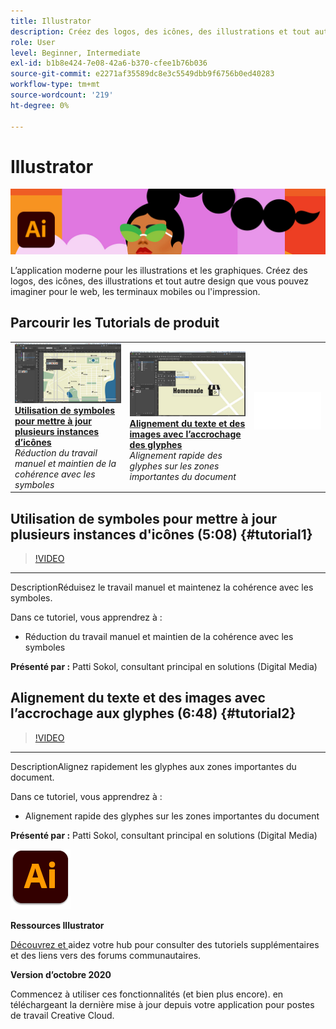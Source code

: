 ```yaml
---
title: Illustrator
description: Créez des logos, des icônes, des illustrations et tout autre design que vous pouvez imaginer pour le web, les terminaux mobiles ou l'impression
role: User
level: Beginner, Intermediate
exl-id: b1b8e424-7e08-42a6-b370-cfee1b76b036
source-git-commit: e2271af35589dc8e3c5549dbb9f6756b0ed40283
workflow-type: tm+mt
source-wordcount: '219'
ht-degree: 0%

---
```


# Illustrator

![Image de héros du tutoriel](../assets/Illustrator.jpg)

L’application moderne pour les illustrations et les graphiques. Créez des logos, des icônes, des illustrations et tout autre design que vous pouvez imaginer pour le web, les terminaux mobiles ou l&#39;impression.

## Parcourir les Tutorials de produit

<table style="table-layout:fixed">
<tr>
 <td>
   <a href="illustrator.md#tutorial1">
      <img alt="Utilisation de symboles pour mettre à jour plusieurs instances d’icônes" src="../assets/Illustrator_symbols_sokol_thumbnail.jpg" />
   </a>
    <div>
   <a href="illustrator.md#tutorial1"><strong>Utilisation de symboles pour mettre à jour plusieurs instances d’icônes</strong></a>
    </div>
    <em>Réduction du travail manuel et maintien de la cohérence avec les symboles</em>
    <br>
  </td>
  <td>
    <a href="illustrator.md#tutorial2">
        <img alt="Alignement du texte et des images avec l’accrochage des glyphes" src="../assets/illustrator_glyphAlign_sokol_thumbnail.jpg" />
    </a>
    <div>
    <a href="illustrator.md#tutorial2"><strong>Alignement du texte et des images avec l’accrochage des glyphes</strong></a>
    </div>
    <em>Alignement rapide des glyphes sur les zones importantes du document</em>
    <br>
  </td>
  <td>
    <img alt="Espacement" src="../assets/Whitespacer.png" />
    <div>
    <br>
  </td>
</tr>
</table>

## Utilisation de symboles pour mettre à jour plusieurs instances d&#39;icônes (5:08) {#tutorial1}

>[!VIDEO](https://video.tv.adobe.com/v/326816?hidetitle=true)

****
DescriptionRéduisez le travail manuel et maintenez la cohérence avec les symboles.

Dans ce tutoriel, vous apprendrez à :
* Réduction du travail manuel et maintien de la cohérence avec les symboles

**Présenté par :**
Patti Sokol, consultant principal en solutions (Digital Media)

## Alignement du texte et des images avec l’accrochage aux glyphes (6:48) {#tutorial2}

>[!VIDEO](https://video.tv.adobe.com/v/326817?hidetitle=true)

****
DescriptionAlignez rapidement les glyphes aux zones importantes du document.

Dans ce tutoriel, vous apprendrez à :
* Alignement rapide des glyphes sur les zones importantes du document

**Présenté par :**
Patti Sokol, consultant principal en solutions (Digital Media)

![Logo Illustrator](../assets/ai_appicon_96.png)

**Ressources Illustrator**

[Découvrez et ](https://helpx.adobe.com/support/illustrator.html) aidez votre hub pour consulter des tutoriels supplémentaires et des liens vers des forums communautaires.

**Version d’octobre 2020**

Commencez à utiliser ces fonctionnalités (et bien plus encore). en téléchargeant la dernière mise à jour depuis votre application pour postes de travail Creative Cloud.
